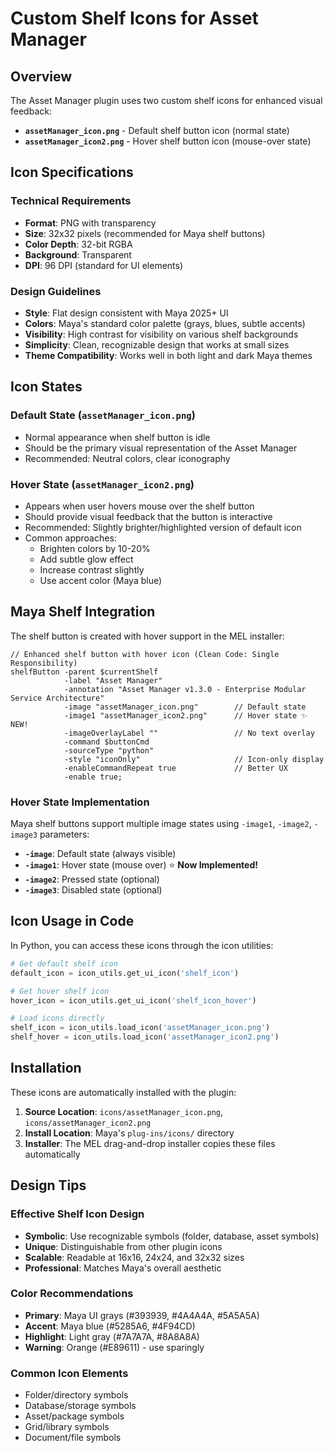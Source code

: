 # Custom Shelf Icons for Asset Manager

## Overview

The Asset Manager plugin uses two custom shelf icons for enhanced visual feedback:

- **`assetManager_icon.png`** - Default shelf button icon (normal state)
- **`assetManager_icon2.png`** - Hover shelf button icon (mouse-over state)

## Icon Specifications

### Technical Requirements

- **Format**: PNG with transparency
- **Size**: 32x32 pixels (recommended for Maya shelf buttons)
- **Color Depth**: 32-bit RGBA
- **Background**: Transparent
- **DPI**: 96 DPI (standard for UI elements)

### Design Guidelines

- **Style**: Flat design consistent with Maya 2025+ UI
- **Colors**: Maya's standard color palette (grays, blues, subtle accents)
- **Visibility**: High contrast for visibility on various shelf backgrounds
- **Simplicity**: Clean, recognizable design that works at small sizes
- **Theme Compatibility**: Works well in both light and dark Maya themes

## Icon States

### Default State (`assetManager_icon.png`)

- Normal appearance when shelf button is idle
- Should be the primary visual representation of the Asset Manager
- Recommended: Neutral colors, clear iconography

### Hover State (`assetManager_icon2.png`)

- Appears when user hovers mouse over the shelf button
- Should provide visual feedback that the button is interactive
- Recommended: Slightly brighter/highlighted version of default icon
- Common approaches:
  - Brighten colors by 10-20%
  - Add subtle glow effect
  - Increase contrast slightly
  - Use accent color (Maya blue)

## Maya Shelf Integration

The shelf button is created with hover support in the MEL installer:

```mel
// Enhanced shelf button with hover icon (Clean Code: Single Responsibility)
shelfButton -parent $currentShelf
            -label "Asset Manager"
            -annotation "Asset Manager v1.3.0 - Enterprise Modular Service Architecture"
            -image "assetManager_icon.png"        // Default state
            -image1 "assetManager_icon2.png"      // Hover state ✨ NEW!
            -imageOverlayLabel ""                 // No text overlay
            -command $buttonCmd
            -sourceType "python"
            -style "iconOnly"                     // Icon-only display
            -enableCommandRepeat true             // Better UX
            -enable true;
```

### Hover State Implementation

Maya shelf buttons support multiple image states using `-image1`, `-image2`, `-image3` parameters:

- **`-image`**: Default state (always visible)
- **`-image1`**: Hover state (mouse over) ⭐ **Now Implemented!**
- **`-image2`**: Pressed state (optional)
- **`-image3`**: Disabled state (optional)

## Icon Usage in Code

In Python, you can access these icons through the icon utilities:

```python
# Get default shelf icon
default_icon = icon_utils.get_ui_icon('shelf_icon')

# Get hover shelf icon  
hover_icon = icon_utils.get_ui_icon('shelf_icon_hover')

# Load icons directly
shelf_icon = icon_utils.load_icon('assetManager_icon.png')
shelf_hover = icon_utils.load_icon('assetManager_icon2.png')
```

## Installation

These icons are automatically installed with the plugin:

1. **Source Location**: `icons/assetManager_icon.png`, `icons/assetManager_icon2.png`
2. **Install Location**: Maya's `plug-ins/icons/` directory
3. **Installer**: The MEL drag-and-drop installer copies these files automatically

## Design Tips

### Effective Shelf Icon Design

- **Symbolic**: Use recognizable symbols (folder, database, asset symbols)
- **Unique**: Distinguishable from other plugin icons
- **Scalable**: Readable at 16x16, 24x24, and 32x32 sizes
- **Professional**: Matches Maya's overall aesthetic

### Color Recommendations

- **Primary**: Maya UI grays (#393939, #4A4A4A, #5A5A5A)
- **Accent**: Maya blue (#5285A6, #4F94CD)
- **Highlight**: Light gray (#7A7A7A, #8A8A8A)
- **Warning**: Orange (#E89611) - use sparingly

### Common Icon Elements

- Folder/directory symbols
- Database/storage symbols  
- Asset/package symbols
- Grid/library symbols
- Document/file symbols
